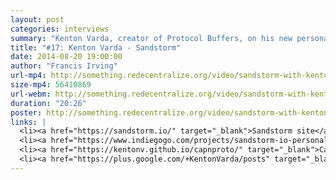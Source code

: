 ```yaml
---
layout: post
categories: interviews
summary: "Kenton Varda, creator of Protocol Buffers, on his new personal cloud platform Sandstorm. How can we get more open source web apps?"
title: "#17: Kenton Varda - Sandstorm"
date: 2014-08-20 19:00:00
author: "Francis Irving"
url-mp4: http://something.redecentralize.org/video/sandstorm-with-kenton-varda.mp4
size-mp4: 56410869
url-webm: http://something.redecentralize.org/video/sandstorm-with-kenton-varda.webm
duration: "20:26"
poster: http://something.redecentralize.org/video/sandstorm-with-kenton-varda.jpg
links: |
  <li><a href="https://sandstorm.io/" target="_blank">Sandstorm site</a></li>
  <li><a href="https://www.indiegogo.com/projects/sandstorm-io-personal-cloud-platform" target="_blank">Fund Sandstorm on Indiegogo</a></li>
  <li><a href="https://kentonv.github.io/capnproto/" target="_blank">Cap’n Proto</a></li>
  <li><a href="https://plus.google.com/+KentonVarda/posts" target="_blank">Kenton's Google+</a></li>
---
```

